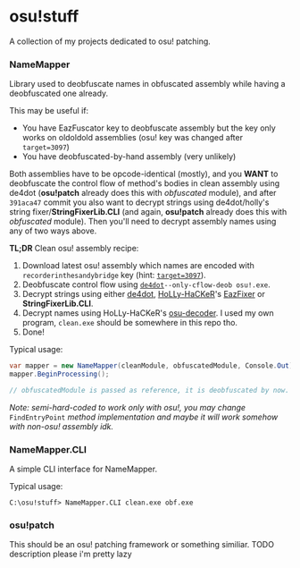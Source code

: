 # osu!stuff
A collection of my projects dedicated to osu! patching.

### NameMapper
Library used to deobfuscate names in obfuscated assembly while having a deobfuscated one already.

This may be useful if:
* You have EazFuscator key to deobfuscate assembly but the key only works on oldoldold assemblies (osu! key was changed after `target=3097`)
* You have deobfuscated-by-hand assembly (very unlikely)

Both assemblies have to be opcode-identical (mostly), and you **WANT** to deobfuscate the control flow of method's bodies in clean assembly using de4dot (**osu!patch** already does this with *obfuscated* module), and after `391aca47` commit you also want to decrypt strings using de4dot/holly's string fixer/**StringFixerLib.CLI** (and again, **osu!patch** already does this with *obfuscated* module). Then you'll need to decrypt assembly names using any of two ways above.

**TL;DR**
Clean osu! assembly recipe:
1. Download latest osu! assembly which names are encoded with `recorderinthesandybridge` key (hint: [`target=3097`](https://osu.ppy.sh/web/check-updates.php?action=path&stream=Stable&target=3097)).
2. Deobfuscate control flow using [`de4dot`](https://github.com/0xd4d/de4dot)`--only-cflow-deob osu!.exe`. <!-- SHITCODING EVEN IN README EXCUSE ME WHAT THE FUCK -->
3. Decrypt strings using either [de4dot](https://github.com/0xd4d/de4dot), [HoLLy-HaCKeR](https://github.com/HoLLy-HaCKeR)'s [EazFixer](https://github.com/HoLLy-HaCKeR/EazFixer) or **StringFixerLib.CLI**.
4. Decrypt names using HoLLy-HaCKeR's [osu-decoder](https://github.com/HoLLy-HaCKeR/osu-decoder). I used my own program, `clean.exe` should be somewhere in this repo tho.
5. Done!

Typical usage:
```csharp
var mapper = new NameMapper(cleanModule, obfuscatedModule, Console.Out);
mapper.BeginProcessing();

// obfuscatedModule is passed as reference, it is deobfuscated by now.
```

_Note: semi-hard-coded to work only with osu!, you may change_ `FindEntryPoint` _method implementation and maybe it will work somehow with non-osu! assembly idk._

### NameMapper.CLI
A simple CLI interface for NameMapper.

Typical usage:
```
C:\osu!stuff> NameMapper.CLI clean.exe obf.exe
```

### osu!patch
This should be an osu! patching framework or something similiar. TODO description please i'm pretty lazy
